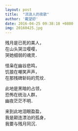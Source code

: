 ```yaml
---
layout: post
title:  "流浪人的夜歌"
author: '戴望舒'
date: 2016-04-25 09:38:18 +0800
img: 20160425.jpg
---
```

残月是已死的美人，   
在山头哭泣嘤嘤，    
哭她细弱的魂灵．　　　

怪枭在幽谷悲鸣，    
饥狼在嘲笑声声，    
在那残碑斩码的荒坟．  

此地是黑暗的占领，   
恐怖在统治人群，    
幽夜茫茫不明． 

来到此地泪眼盈盈，   
我是颠连漂泊的孤身，  
我要与残月同沉．　　　
　　
